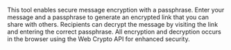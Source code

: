 This tool enables secure message encryption with a passphrase. Enter your message and a passphrase to generate an encrypted link that you can share with others. Recipients can decrypt the message by visiting the link and entering the correct passphrase. All encryption and decryption occurs in the browser using the Web Crypto API for enhanced security.

<!-- Generated from commit: b4e3e15127ef2e1f451ff5e3db42a85c277ae8ca -->